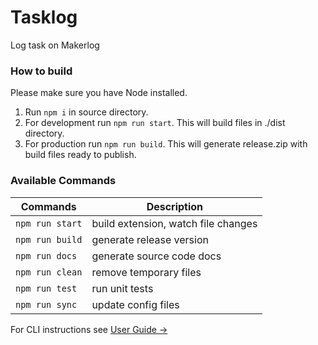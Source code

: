 # Tasklog

Log task on Makerlog

### How to build
Please make sure you have Node installed.
1) Run `npm i` in source directory.
2) For development run `npm run start`. This will build files in ./dist directory.
3) For production run `npm run build`. This will generate release.zip with build files ready to publish.

### Available Commands

| Commands | Description |
| --- | --- |
| `npm run start` | build extension, watch file changes |
| `npm run build` | generate release version |
| `npm run docs` | generate source code docs |
| `npm run clean` | remove temporary files |
| `npm run test` | run unit tests |
| `npm run sync` | update config files |

For CLI instructions see [User Guide &rarr;](https://oss.mobilefirst.me/extension-cli/)

